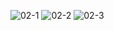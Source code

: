 ![02-1](https://github.com/user-attachments/assets/6917e766-4b54-4c06-bb4e-f1c1300485d5)
![02-2](https://github.com/user-attachments/assets/147f838c-0d8d-43a1-ae99-2621f097eb36)
![02-3](https://github.com/user-attachments/assets/a4052f95-ea0b-4d4f-85d4-4fa66309b9c4)

